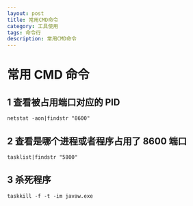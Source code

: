 ```yaml
---
layout: post
title: 常用CMD命令
category: 工具使用
tags: 命令行
description: 常用CMD命令
---
```


# 常用 CMD 命令

## 1 查看被占用端口对应的 PID

    netstat -aon|findstr "8600"

## 2 查看是哪个进程或者程序占用了 8600 端口

    tasklist|findstr "5800"

## 3 杀死程序

    taskkill -f -t -im javaw.exe
